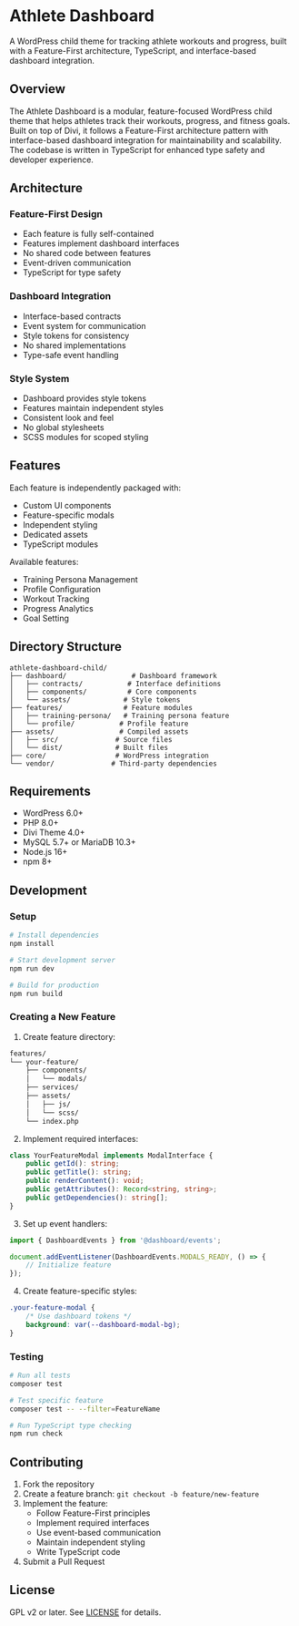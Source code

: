 # Athlete Dashboard

A WordPress child theme for tracking athlete workouts and progress, built with a Feature-First architecture, TypeScript, and interface-based dashboard integration.

## Overview

The Athlete Dashboard is a modular, feature-focused WordPress child theme that helps athletes track their workouts, progress, and fitness goals. Built on top of Divi, it follows a Feature-First architecture pattern with interface-based dashboard integration for maintainability and scalability. The codebase is written in TypeScript for enhanced type safety and developer experience.

## Architecture

### Feature-First Design
- Each feature is fully self-contained
- Features implement dashboard interfaces
- No shared code between features
- Event-driven communication
- TypeScript for type safety

### Dashboard Integration
- Interface-based contracts
- Event system for communication
- Style tokens for consistency
- No shared implementations
- Type-safe event handling

### Style System
- Dashboard provides style tokens
- Features maintain independent styles
- Consistent look and feel
- No global stylesheets
- SCSS modules for scoped styling

## Features

Each feature is independently packaged with:
- Custom UI components
- Feature-specific modals
- Independent styling
- Dedicated assets
- TypeScript modules

Available features:
- Training Persona Management
- Profile Configuration
- Workout Tracking
- Progress Analytics
- Goal Setting

## Directory Structure

```
athlete-dashboard-child/
├── dashboard/                # Dashboard framework
│   ├── contracts/           # Interface definitions
│   ├── components/          # Core components
│   └── assets/             # Style tokens
├── features/               # Feature modules
│   ├── training-persona/   # Training persona feature
│   └── profile/           # Profile feature
├── assets/                # Compiled assets
│   ├── src/              # Source files
│   └── dist/             # Built files
├── core/                 # WordPress integration
└── vendor/              # Third-party dependencies
```

## Requirements

- WordPress 6.0+
- PHP 8.0+
- Divi Theme 4.0+
- MySQL 5.7+ or MariaDB 10.3+
- Node.js 16+
- npm 8+

## Development

### Setup

```bash
# Install dependencies
npm install

# Start development server
npm run dev

# Build for production
npm run build
```

### Creating a New Feature

1. Create feature directory:
```bash
features/
└── your-feature/
    ├── components/
    │   └── modals/
    ├── services/
    ├── assets/
    │   ├── js/
    │   └── scss/
    └── index.php
```

2. Implement required interfaces:
```typescript
class YourFeatureModal implements ModalInterface {
    public getId(): string;
    public getTitle(): string;
    public renderContent(): void;
    public getAttributes(): Record<string, string>;
    public getDependencies(): string[];
}
```

3. Set up event handlers:
```typescript
import { DashboardEvents } from '@dashboard/events';

document.addEventListener(DashboardEvents.MODALS_READY, () => {
    // Initialize feature
});
```

4. Create feature-specific styles:
```scss
.your-feature-modal {
    /* Use dashboard tokens */
    background: var(--dashboard-modal-bg);
}
```

### Testing

```bash
# Run all tests
composer test

# Test specific feature
composer test -- --filter=FeatureName

# Run TypeScript type checking
npm run check
```

## Contributing

1. Fork the repository
2. Create a feature branch: `git checkout -b feature/new-feature`
3. Implement the feature:
   - Follow Feature-First principles
   - Implement required interfaces
   - Use event-based communication
   - Maintain independent styling
   - Write TypeScript code
4. Submit a Pull Request

## License

GPL v2 or later. See [LICENSE](LICENSE) for details. 